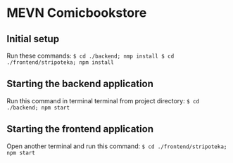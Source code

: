 # MEVN Comicbookstore

## Initial setup
Run these commands:
`$ cd ./backend; nmp install
$ cd ./frontend/stripoteka; npm install`

## Starting the backend application
Run this command in terminal terminal from project directory: 
`$ cd ./backend; npm start`

## Starting the frontend application
Open another terminal and run this command:
`$ cd ./frontend/stripoteka; npm start`
